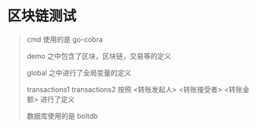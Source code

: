 # 区块链测试

> cmd 使用的是 go-cobra
> 
> demo 之中包含了区块，区块链，交易等的定义
> 
> global 之中进行了全局变量的定义
> 
> transactions1 transactions2 按照 <转账发起人> <转账接受者> <转账金额> 进行了定义
> 
> 数据库使用的是 boltdb